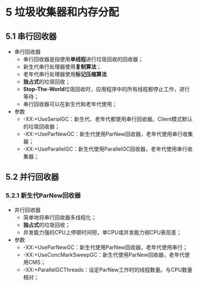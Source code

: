 

# 5 垃圾收集器和内存分配

## 5.1 串行回收器

* 串行回收器
  * 串行回收器是指使用**单线程**进行垃圾回收的回收器；
  * 新生代串行处理器使用**复制算法**；
  * 老年代串行处理器使用**标记压缩算法**
  * **独占式**的垃圾回收；
  * **Stop-The-World**垃圾回收时，应用程序中的所有线程都停止工作，进行等待；
  * 串行回收器可以在新生代和老年代使用；
* 参数
  * -XX:+UseSerialGC：新生代、老年代都使用串行回收器。Client模式默认的垃圾回收器；
  * -XX:+UseParNewGC：新生代使用ParNew回收器，老年代使用串行收集器；
  * -XX:+UseParallelGC：新生代使用ParallelGC回收器，老年代使用串行收集器；

## 5.2 并行回收器

### 5.2.1 新生代ParNew回收器

* 并行回收器
  * 简单地将串行回收器多线程化；
  * **独占式**的垃圾回收；
  * 并发能力强的CPU上停顿时间短，单CPU或并发能力弱CPU表现差；
* 参数
  * -XX:+UseParNewGC：新生代使用ParNew回收器，老年代使用串行；
  * -XX:+UseConcMarkSweepGC：新生代使用ParNew回收器，老年代使用CMS；
  * -XX:+ParallelGCThreads：设定ParNew工作时的线程数量。与CPU数量相对；
